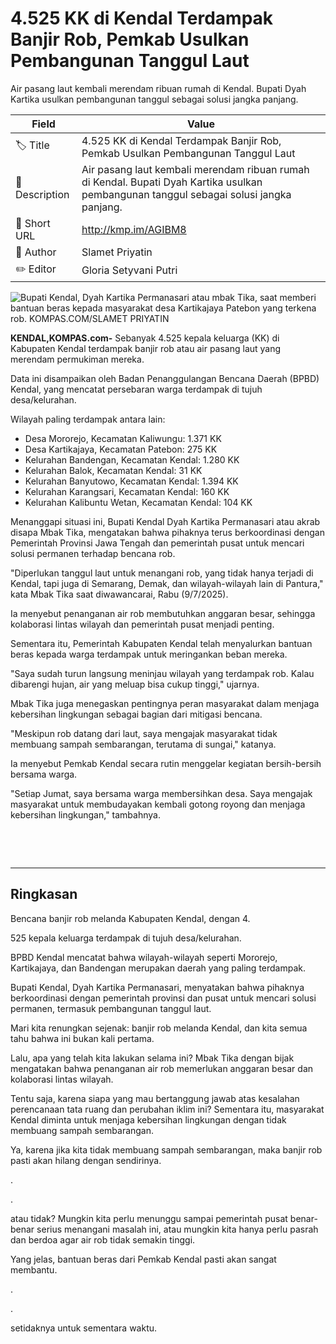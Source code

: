 # 4.525 KK di Kendal Terdampak Banjir Rob, Pemkab Usulkan Pembangunan Tanggul Laut

Air pasang laut kembali merendam ribuan rumah di Kendal. Bupati Dyah Kartika usulkan pembangunan tanggul sebagai solusi jangka panjang.

| Field         | Value                                                       |
|---------------|-------------------------------------------------------------|
| 🏷️ Title       | 4.525 KK di Kendal Terdampak Banjir Rob, Pemkab Usulkan Pembangunan Tanggul Laut |
| 📝 Description | Air pasang laut kembali merendam ribuan rumah di Kendal. Bupati Dyah Kartika usulkan pembangunan tanggul sebagai solusi jangka panjang. |
| 🔗 Short URL   | http://kmp.im/AGIBM8 |
| 👤 Author      | Slamet Priyatin |
| ✏️ Editor      | Gloria Setyvani Putri |

![Bupati Kendal, Dyah Kartika Permanasari atau mbak Tika, saat memberi bantuan beras kepada masyarakat desa Kartikajaya Patebon yang terkena rob. KOMPAS.COM/SLAMET PRIYATIN](https://asset.kompas.com/crops/RYGDcRHrSzJdD91HvIFiU4noHCQ=/0x0:0x0/750x500/data/photo/2025/07/09/686e800109828.jpg)

**KENDAL,KOMPAS.com-** Sebanyak 4.525 kepala keluarga (KK) di Kabupaten Kendal terdampak banjir rob atau air pasang laut yang merendam permukiman mereka.

Data ini disampaikan oleh Badan Penanggulangan Bencana Daerah (BPBD) Kendal, yang mencatat persebaran warga terdampak di tujuh desa/kelurahan.

Wilayah paling terdampak antara lain:

- Desa Mororejo, Kecamatan Kaliwungu: 1.371 KK
- Desa Kartikajaya, Kecamatan Patebon: 275 KK
- Kelurahan Bandengan, Kecamatan Kendal: 1.280 KK
- Kelurahan Balok, Kecamatan Kendal: 31 KK
- Kelurahan Banyutowo, Kecamatan Kendal: 1.394 KK
- Kelurahan Karangsari, Kecamatan Kendal: 160 KK
- Kelurahan Kalibuntu Wetan, Kecamatan Kendal: 104 KK

Menanggapi situasi ini, Bupati Kendal Dyah Kartika Permanasari atau akrab disapa Mbak Tika, mengatakan bahwa pihaknya terus berkoordinasi dengan Pemerintah Provinsi Jawa Tengah dan pemerintah pusat untuk mencari solusi permanen terhadap bencana rob.

"Diperlukan tanggul laut untuk menangani rob, yang tidak hanya terjadi di Kendal, tapi juga di Semarang, Demak, dan wilayah-wilayah lain di Pantura," kata Mbak Tika saat diwawancarai, Rabu (9/7/2025).

Ia menyebut penanganan air rob membutuhkan anggaran besar, sehingga kolaborasi lintas wilayah dan pemerintah pusat menjadi penting.

Sementara itu, Pemerintah Kabupaten Kendal telah menyalurkan bantuan beras kepada warga terdampak untuk meringankan beban mereka.

"Saya sudah turun langsung meninjau wilayah yang terdampak rob. Kalau dibarengi hujan, air yang meluap bisa cukup tinggi," ujarnya.

Mbak Tika juga menegaskan pentingnya peran masyarakat dalam menjaga kebersihan lingkungan sebagai bagian dari mitigasi bencana.

"Meskipun rob datang dari laut, saya mengajak masyarakat tidak membuang sampah sembarangan, terutama di sungai," katanya.

Ia menyebut Pemkab Kendal secara rutin menggelar kegiatan bersih-bersih bersama warga.

"Setiap Jumat, saya bersama warga membersihkan desa. Saya mengajak masyarakat untuk membudayakan kembali gotong royong dan menjaga kebersihan lingkungan," tambahnya.

 

 

---
## Ringkasan

Bencana banjir rob melanda Kabupaten Kendal, dengan 4.

525 kepala keluarga terdampak di tujuh desa/kelurahan.

 BPBD Kendal mencatat bahwa wilayah-wilayah seperti Mororejo, Kartikajaya, dan Bandengan merupakan daerah yang paling terdampak.

 Bupati Kendal, Dyah Kartika Permanasari, menyatakan bahwa pihaknya berkoordinasi dengan pemerintah provinsi dan pusat untuk mencari solusi permanen, termasuk pembangunan tanggul laut.



Mari kita renungkan sejenak: banjir rob melanda Kendal, dan kita semua tahu bahwa ini bukan kali pertama.

 Lalu, apa yang telah kita lakukan selama ini? Mbak Tika dengan bijak mengatakan bahwa penanganan air rob memerlukan anggaran besar dan kolaborasi lintas wilayah.

 Tentu saja, karena siapa yang mau bertanggung jawab atas kesalahan perencanaan tata ruang dan perubahan iklim ini? Sementara itu, masyarakat Kendal diminta untuk menjaga kebersihan lingkungan dengan tidak membuang sampah sembarangan.

 Ya, karena jika kita tidak membuang sampah sembarangan, maka banjir rob pasti akan hilang dengan sendirinya.

.

.

 atau tidak? Mungkin kita perlu menunggu sampai pemerintah pusat benar-benar serius menangani masalah ini, atau mungkin kita hanya perlu pasrah dan berdoa agar air rob tidak semakin tinggi.

 Yang jelas, bantuan beras dari Pemkab Kendal pasti akan sangat membantu.

.

.

 setidaknya untuk sementara waktu.
